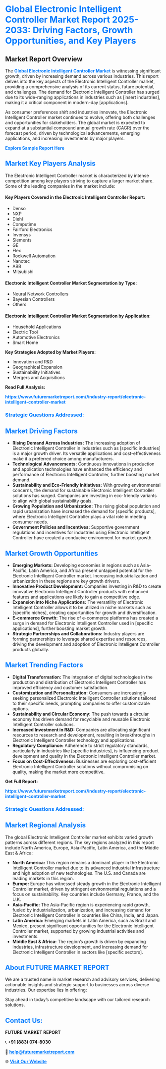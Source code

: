 <h1 style="color: #007BFF;">Global Electronic Intelligent Controller Market Report 2025-2033: Driving Factors, Growth Opportunities, and Key Players</h1>

<section id="overview">
<h2>Market Report Overview</h2>
<p>The <a href="https://www.futuremarketreport.com//industry-report/electronic-intelligent-controller-market" style="color: #007BFF; text-decoration: none;"><strong>Global Electronic Intelligent Controller Market</strong></a> is witnessing significant growth, driven by increasing demand across various industries. This report delves into the key aspects of the Electronic Intelligent Controller market, providing a comprehensive analysis of its current status, future potential, and challenges. The demand for Electronic Intelligent Controller has surged due to its wide-ranging applications in industries such as [insert industries], making it a critical component in modern-day [applications].</p>
<p>As consumer preferences shift and industries innovate, the Electronic Intelligent Controller market continues to evolve, offering both challenges and opportunities for stakeholders. The global market is expected to expand at a substantial compound annual growth rate (CAGR) over the forecast period, driven by technological advancements, emerging applications, and increasing investments by major players.</p>
</section>

<section id="overview">
<p><a href="https://www.futuremarketreport.com//request-sample/reportId=76733" style="color: #007BFF; text-decoration: none;"><strong>Explore Sample Report Here</strong></a></p>
</section>

<section id="key-players">
<h2 style="color: #007BFF;">Market Key Players Analysis</h2>
<p>The Electronic Intelligent Controller market is characterized by intense competition among key players striving to capture a larger market share. Some of the leading companies in the market include:</p>
<h4>Key Players Covered in the Electronic Intelligent Controller Report:</h4>
<ul><li>Denso</li><li>NXP</li><li>Diehl</li><li>Computime</li><li>Fairford Electronics</li><li>Invensys</li><li>Siements</li><li>GE</li><li>Flex</li><li>Rockwell Automation</li><li>Nanotec</li><li>ABB</li><li>Mitsubishi</li></ul>
<h4>Electronic Intelligent Controller Market Segmentation by Type:</h4>
<ul><li>Neural Network Controllers</li><li>Bayesian Controllers</li><li>Others</li></ul>

<h4>Electronic Intelligent Controller Market Segmentation by Application:</h4>
<ul><li>Household Applications</li><li>Electric Tool</li><li>Automotive Electronics</li><li>Smart Home</li></ul>
<p><strong>Key Strategies Adopted by Market Players:</strong></p>
<ul>
<li>Innovation and R&D</li>
<li>Geographical Expansion</li>
<li>Sustainability Initiatives</li>
<li>Mergers and Acquisitions</li>
</ul>
</section>

<section>
<p><strong>Read Full Analysis: </strong></p><a href="https://www.futuremarketreport.com//industry-report/electronic-intelligent-controller-market" style="color: #007BFF; text-decoration: none;"><strong>https://www.futuremarketreport.com//industry-report/electronic-intelligent-controller-market</strong></a>
<h3 style="color: #007BFF;">Strategic Questions Addressed:</h3>
</section>

<section id="driving-factors">
<h2 style="color: #007BFF;">Market Driving Factors</h2>
<ul>
<li><strong>Rising Demand Across Industries:</strong> The increasing adoption of Electronic Intelligent Controller in industries such as [specific industries] is a major growth driver. Its versatile applications and cost-effectiveness make it a preferred choice among manufacturers.</li>
<li><strong>Technological Advancements:</strong> Continuous innovations in production and application technologies have enhanced the efficiency and performance of Electronic Intelligent Controller, further boosting market demand.</li>
<li><strong>Sustainability and Eco-Friendly Initiatives:</strong> With growing environmental concerns, the demand for sustainable Electronic Intelligent Controller solutions has surged. Companies are investing in eco-friendly variants to align with global sustainability goals.</li>
<li><strong>Growing Population and Urbanization:</strong> The rising global population and rapid urbanization have increased the demand for [specific products], where Electronic Intelligent Controller plays a vital role in meeting consumer needs.</li>
<li><strong>Government Policies and Incentives:</strong> Supportive government regulations and incentives for industries using Electronic Intelligent Controller have created a conducive environment for market growth.</li>
</ul>
</section>

<section id="growth-opportunities">
<h2 style="color: #007BFF;">Market Growth Opportunities</h2>
<ul>
<li><strong>Emerging Markets:</strong> Developing economies in regions such as Asia-Pacific, Latin America, and Africa present untapped potential for the Electronic Intelligent Controller market. Increasing industrialization and urbanization in these regions are key growth drivers.</li>
<li><strong>Innovative Product Development:</strong> Companies investing in R&D to create innovative Electronic Intelligent Controller products with enhanced features and applications are likely to gain a competitive edge.</li>
<li><strong>Expansion into Niche Applications:</strong> The versatility of Electronic Intelligent Controller allows it to be utilized in niche markets such as [specific niches], creating opportunities for growth and diversification.</li>
<li><strong>E-commerce Growth:</strong> The rise of e-commerce platforms has created a surge in demand for Electronic Intelligent Controller used in [specific applications], further boosting market growth.</li>
<li><strong>Strategic Partnerships and Collaborations:</strong> Industry players are forming partnerships to leverage shared expertise and resources, driving the development and adoption of Electronic Intelligent Controller products globally.</li>
</ul>
</section>

<section id="trending-factors">
<h2 style="color: #007BFF;">Market Trending Factors</h2>
<ul>
<li><strong>Digital Transformation:</strong> The integration of digital technologies in the production and distribution of Electronic Intelligent Controller has improved efficiency and customer satisfaction.</li>
<li><strong>Customization and Personalization:</strong> Consumers are increasingly seeking personalized Electronic Intelligent Controller solutions tailored to their specific needs, prompting companies to offer customizable options.</li>
<li><strong>Sustainability and Circular Economy:</strong> The push towards a circular economy has driven demand for recyclable and reusable Electronic Intelligent Controller solutions.</li>
<li><strong>Increased Investment in R&D:</strong> Companies are allocating significant resources to research and development, resulting in breakthroughs in Electronic Intelligent Controller technology and applications.</li>
<li><strong>Regulatory Compliance:</strong> Adherence to strict regulatory standards, particularly in industries like [specific industries], is influencing product development and quality in the Electronic Intelligent Controller market.</li>
<li><strong>Focus on Cost-Effectiveness:</strong> Businesses are exploring cost-efficient Electronic Intelligent Controller solutions without compromising on quality, making the market more competitive.</li>
</ul>
</section>

<section>
<p><strong>Get Full Report: </strong></p><a href="https://www.futuremarketreport.com//industry-report/electronic-intelligent-controller-market" style="color: #007BFF; text-decoration: none;"><strong>https://www.futuremarketreport.com//industry-report/electronic-intelligent-controller-market</strong></a>
<h3 style="color: #007BFF;">Strategic Questions Addressed:</h3>
</section>


<section id="regional-analysis">
<h2 style="color: #007BFF;">Market Regional Analysis</h2>
<p>The global Electronic Intelligent Controller market exhibits varied growth patterns across different regions. The key regions analyzed in this report include North America, Europe, Asia-Pacific, Latin America, and the Middle East & Africa:</p>
<ul>
<li><strong>North America:</strong> This region remains a dominant player in the Electronic Intelligent Controller market due to its advanced industrial infrastructure and high adoption of new technologies. The U.S. and Canada are leading markets in this region.</li>
<li><strong>Europe:</strong> Europe has witnessed steady growth in the Electronic Intelligent Controller market, driven by stringent environmental regulations and a focus on sustainability. Key countries include Germany, France, and the U.K.</li>
<li><strong>Asia-Pacific:</strong> The Asia-Pacific region is experiencing rapid growth, fueled by industrialization, urbanization, and increasing demand for Electronic Intelligent Controller in countries like China, India, and Japan.</li>
<li><strong>Latin America:</strong> Emerging markets in Latin America, such as Brazil and Mexico, present significant opportunities for the Electronic Intelligent Controller market, supported by growing industrial activities and investments.</li>
<li><strong>Middle East & Africa:</strong> The region’s growth is driven by expanding industries, infrastructure development, and increasing demand for Electronic Intelligent Controller in sectors like [specific sectors].</li>
</ul>
</section>

<footer>
<h2 style="color: #007BFF;">About FUTURE MARKET REPORT</h2>
<p>We are a trusted name in market research and advisory services, delivering actionable insights and strategic support to businesses across diverse industries. Our expertise lies in offering:</p>

<p>Stay ahead in today’s competitive landscape with our tailored research solutions.</p>

<h2 style="color: #007BFF;">Contact Us:</h2>
<p><strong>FUTURE MARKET REPORT</strong></p>
<p>📞 <strong>+91 (883) 074-8030</strong></p>
<p>📧 <strong><a href="mailto:help@futuremarketreport.com" style="color: #007BFF;">help@futuremarketreport.com</a></strong></p>
<p>🌐 <strong><a href="https://www.futuremarketreport.com/" style="color: #007BFF;">Visit Our Website</a></strong></p>
</footer>